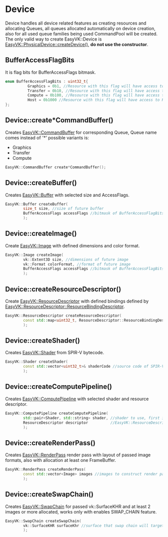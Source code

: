 # Device
Device handles all device related features as creating resources and allocating Queues, all queues allocated automatically on device creation, also for all used queue families being used CommandPool will be created. The only valid way to create EasyVK::Device is [EasyVK::PhysicalDevice::createDevice()](pdevice.md#physicaldevicecreatedevice), **do not use the constructor**.

## BufferAccessFlagBits
It is flag bits for BufferAccessFlags bitmask.
```c++
enum BufferAccessFlagBits : uint32_t{
          Graphics = 0b1, //Resource with this flag will have access to Graphics Queue
          Transfer = 0b10, //Resource with this flag will have access to Transfer Queue
          Compute = 0b100, //Resource with this flag will have access to Compute Queue
          Host = 0b1000 //Resource with this flag will have access to Host Proccesor
};
```

## Device::create*CommandBuffer()
Creates [EasyVK::CommandBuffer](cb.md) for corresponding Queue, Queue name comes instead of *'\*'* possible variants is: 
- Graphics 
- Transfer 
- Compute

```c++
EasyVK::CommandBuffer create*CommandBuffer();
```

## Device::createBuffer()
Creates [EasyVK::Buffer](bf.md) with selected size and AccessFlags.

```c++
EasyVK::Buffer createBuffer(
        size_t size, //size of future buffer
        BufferAccessFlags accessFlags //bitmask of BufferAccessFlagBits 
        );
```

## Device::createImage()
Create [EasyVK::Image](img.md) with defined dimensions and color format.

```c++
EasyVK::Image createImage(
        vk::Extent3D size, //dimensions of future image
        vk::Format colorFormat, //format of future image
        BufferAccessFlags accessFlags //bitmask of BufferAccessFlagBits 
        );
```

## Device::createResourceDescriptor()
Create [EasyVK::ResourceDescriptor](rd.md) with defined bindings defined by [EasyVK::ResourceDescriptor::ResourceBindingDescriptor](rd.md#resourcebindingdescriptor).

```c++
EasyVK::ResourceDescriptor createResourceDescriptor(
        const std::map<uint32_t, ResourceDescriptor::ResourceBindingDescriptor> &bindings //first is binding of resource, second is the binding description
        );   
```

## Device::createShader()
Creates [EasyVK::Shader](shader.md) from SPIR-V bytecode.

```c++
EasyVK::Shader createShader(
        const std::vector<uint32_t>& shaderCode //source code of SPIR-V shader
        );
```

## Device::createComputePipeline()
Creates [EasyVK::ComputePipeline](cmppl.md) with selected shader and resource descriptor.

```c++
EasyVK::ComputePipeline createComputePipeline(
        std::pair<Shader, std::string> shader, //shader to use, first is the EasyVK::Shader, second is name of functions defined in it
        ResourceDescriptor descriptor          //EasyVK::ResourceDescriptor that will be used by this pipeline
        );
```

## Device::createRenderPass()
Creates [EasyVK::RenderPass](renderpass.md) render pass with layout of passed image formats, also with allocation at least one FrameBuffer.

```c++
EasyVK::RenderPass createRenderPass(
        const std::vector<Image> images //images to construct render pass layout from
        );   
```

## Device::createSwapChain()
Creates [EasyVK::SwapChain](swapchain.md) for passed vk::SurfaceKHR and at least 2 images or more allocated, works only with enables SWAP_CHAIN feature.

```c++
EasyVK::SwapChain createSwapChain(
        vk::SurfaceKHR surfaceKhr //surface that swap chain will target to
        );
```